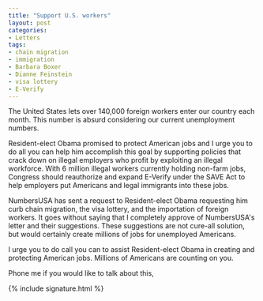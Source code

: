 ```yaml
---
title: "Support U.S. workers"
layout: post
categories:
- Letters
tags:
- chain migration
- immigration
- Barbara Boxer
- Dianne Feinstein
- visa lottery
- E-Verify
---
```


The United States lets over 140,000 foreign workers enter our country each month. This number is absurd considering our current unemployment numbers.

Resident-elect Obama promised to protect American jobs and I urge you to do all you can help him accomplish this goal by supporting policies that crack down on illegal employers who profit by exploiting an illegal workforce. With 6 million illegal workers currently holding non-farm jobs, Congress should reauthorize and expand E-Verify under the SAVE Act to help employers put Americans and legal immigrants into these jobs.

NumbersUSA has sent a request to Resident-elect Obama requesting him curb chain migration, the visa lottery, and the importation of foreign workers. It goes without saying that I completely approve of NumbersUSA's letter and their suggestions. These suggestions are not cure-all solution, but would certainly create millions of jobs for unemployed Americans.

I urge you to do call you can to assist Resident-elect Obama in creating and protecting American jobs. Millions of Americans are counting on you.

Phone me if you would like to talk about this,

{% include signature.html %}

